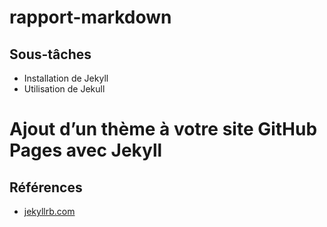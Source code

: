 # rapport-markdown

## Sous-tâches 

- Installation de Jekyll
- Utilisation de Jekull


# Ajout d’un thème à votre site GitHub Pages avec Jekyll




## Références 

- [jekyllrb.com](https://jekyllrb.com/)
